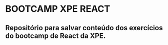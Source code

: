 # BOOTCAMP XPE REACT

## Repositório para salvar conteúdo dos exercícios do bootcamp de React da XPE.
